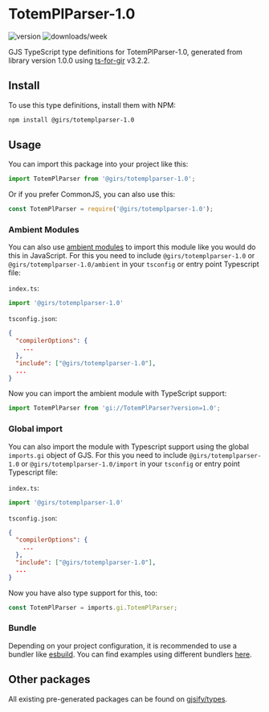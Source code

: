 
# TotemPlParser-1.0

![version](https://img.shields.io/npm/v/@girs/totemplparser-1.0)
![downloads/week](https://img.shields.io/npm/dw/@girs/totemplparser-1.0)


GJS TypeScript type definitions for TotemPlParser-1.0, generated from library version 1.0.0 using [ts-for-gir](https://github.com/gjsify/ts-for-gir) v3.2.2.


## Install

To use this type definitions, install them with NPM:
```bash
npm install @girs/totemplparser-1.0
```

## Usage

You can import this package into your project like this:
```ts
import TotemPlParser from '@girs/totemplparser-1.0';
```

Or if you prefer CommonJS, you can also use this:
```ts
const TotemPlParser = require('@girs/totemplparser-1.0');
```

### Ambient Modules

You can also use [ambient modules](https://github.com/gjsify/ts-for-gir/tree/main/packages/cli#ambient-modules) to import this module like you would do this in JavaScript.
For this you need to include `@girs/totemplparser-1.0` or `@girs/totemplparser-1.0/ambient` in your `tsconfig` or entry point Typescript file:

`index.ts`:
```ts
import '@girs/totemplparser-1.0'
```

`tsconfig.json`:
```json
{
  "compilerOptions": {
    ...
  },
  "include": ["@girs/totemplparser-1.0"],
  ...
}
```

Now you can import the ambient module with TypeScript support: 

```ts
import TotemPlParser from 'gi://TotemPlParser?version=1.0';
```

### Global import

You can also import the module with Typescript support using the global `imports.gi` object of GJS.
For this you need to include `@girs/totemplparser-1.0` or `@girs/totemplparser-1.0/import` in your `tsconfig` or entry point Typescript file:

`index.ts`:
```ts
import '@girs/totemplparser-1.0'
```

`tsconfig.json`:
```json
{
  "compilerOptions": {
    ...
  },
  "include": ["@girs/totemplparser-1.0"],
  ...
}
```

Now you have also type support for this, too:

```ts
const TotemPlParser = imports.gi.TotemPlParser;
```

### Bundle

Depending on your project configuration, it is recommended to use a bundler like [esbuild](https://esbuild.github.io/). You can find examples using different bundlers [here](https://github.com/gjsify/ts-for-gir/tree/main/examples).

## Other packages

All existing pre-generated packages can be found on [gjsify/types](https://github.com/gjsify/types).


